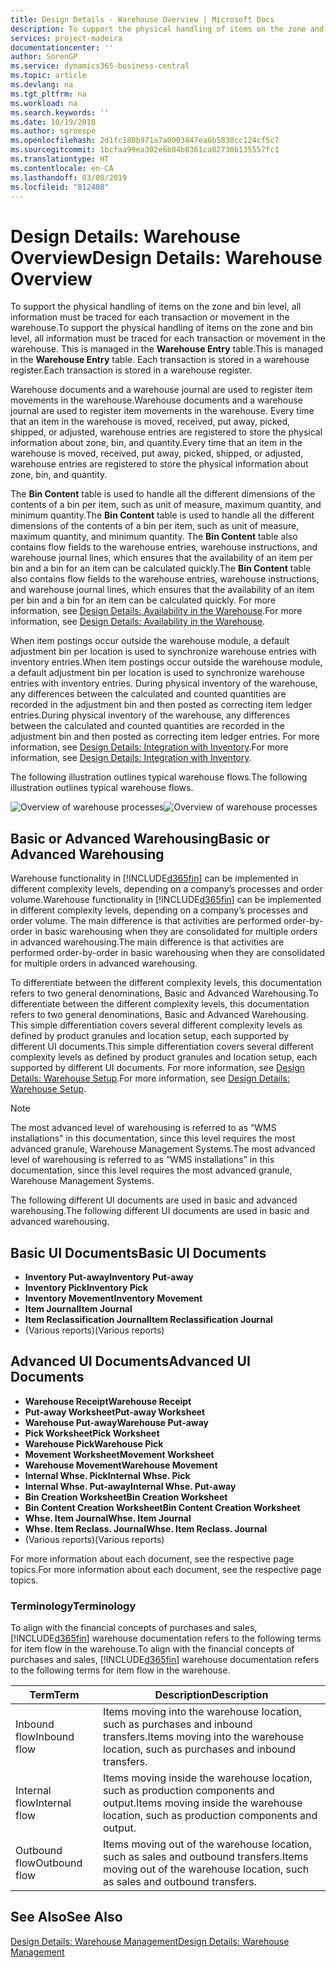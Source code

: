 ```yaml
---
title: Design Details - Warehouse Overview | Microsoft Docs
description: To support the physical handling of items on the zone and bin level, all information must be traced for each transaction or movement in the warehouse. This is managed in the **Warehouse Entry** table. Each transaction is stored in a warehouse register.
services: project-madeira
documentationcenter: ''
author: SorenGP
ms.service: dynamics365-business-central
ms.topic: article
ms.devlang: na
ms.tgt_pltfrm: na
ms.workload: na
ms.search.keywords: ''
ms.date: 10/19/2018
ms.author: sgroespe
ms.openlocfilehash: 2d1fc180b971a7a0003847ea6b5830cc124cf5c7
ms.sourcegitcommit: 1bcfaa99ea302e6b84b8361ca02730b135557fc1
ms.translationtype: HT
ms.contentlocale: en-CA
ms.lasthandoff: 03/08/2019
ms.locfileid: "812408"
---
```

# <a name="design-details-warehouse-overview"></a><span data-ttu-id="082ca-105">Design Details: Warehouse Overview</span><span class="sxs-lookup"><span data-stu-id="082ca-105">Design Details: Warehouse Overview</span></span>
<span data-ttu-id="082ca-106">To support the physical handling of items on the zone and bin level, all information must be traced for each transaction or movement in the warehouse.</span><span class="sxs-lookup"><span data-stu-id="082ca-106">To support the physical handling of items on the zone and bin level, all information must be traced for each transaction or movement in the warehouse.</span></span> <span data-ttu-id="082ca-107">This is managed in the **Warehouse Entry** table.</span><span class="sxs-lookup"><span data-stu-id="082ca-107">This is managed in the **Warehouse Entry** table.</span></span> <span data-ttu-id="082ca-108">Each transaction is stored in a warehouse register.</span><span class="sxs-lookup"><span data-stu-id="082ca-108">Each transaction is stored in a warehouse register.</span></span>  

<span data-ttu-id="082ca-109">Warehouse documents and a warehouse journal are used to register item movements in the warehouse.</span><span class="sxs-lookup"><span data-stu-id="082ca-109">Warehouse documents and a warehouse journal are used to register item movements in the warehouse.</span></span> <span data-ttu-id="082ca-110">Every time that an item in the warehouse is moved, received, put away, picked, shipped, or adjusted, warehouse entries are registered to store the physical information about zone, bin, and quantity.</span><span class="sxs-lookup"><span data-stu-id="082ca-110">Every time that an item in the warehouse is moved, received, put away, picked, shipped, or adjusted, warehouse entries are registered to store the physical information about zone, bin, and quantity.</span></span>

<span data-ttu-id="082ca-111">The **Bin Content** table is used to handle all the different dimensions of the contents of a bin per item, such as unit of measure, maximum quantity, and minimum quantity.</span><span class="sxs-lookup"><span data-stu-id="082ca-111">The **Bin Content** table is used to handle all the different dimensions of the contents of a bin per item, such as unit of measure, maximum quantity, and minimum quantity.</span></span> <span data-ttu-id="082ca-112">The **Bin Content** table also contains flow fields to the warehouse entries, warehouse instructions, and warehouse journal lines, which ensures that the availability of an item per bin and a bin for an item can be calculated quickly.</span><span class="sxs-lookup"><span data-stu-id="082ca-112">The **Bin Content** table also contains flow fields to the warehouse entries, warehouse instructions, and warehouse journal lines, which ensures that the availability of an item per bin and a bin for an item can be calculated quickly.</span></span> <span data-ttu-id="082ca-113">For more information, see [Design Details: Availability in the Warehouse](design-details-availability-in-the-warehouse.md).</span><span class="sxs-lookup"><span data-stu-id="082ca-113">For more information, see [Design Details: Availability in the Warehouse](design-details-availability-in-the-warehouse.md).</span></span>  

<span data-ttu-id="082ca-114">When item postings occur outside the warehouse module, a default adjustment bin per location is used to synchronize warehouse entries with inventory entries.</span><span class="sxs-lookup"><span data-stu-id="082ca-114">When item postings occur outside the warehouse module, a default adjustment bin per location is used to synchronize warehouse entries with inventory entries.</span></span> <span data-ttu-id="082ca-115">During physical inventory of the warehouse, any differences between the calculated and counted quantities are recorded in the adjustment bin and then posted as correcting item ledger entries.</span><span class="sxs-lookup"><span data-stu-id="082ca-115">During physical inventory of the warehouse, any differences between the calculated and counted quantities are recorded in the adjustment bin and then posted as correcting item ledger entries.</span></span> <span data-ttu-id="082ca-116">For more information, see [Design Details: Integration with Inventory](design-details-integration-with-inventory.md).</span><span class="sxs-lookup"><span data-stu-id="082ca-116">For more information, see [Design Details: Integration with Inventory](design-details-integration-with-inventory.md).</span></span>  

<span data-ttu-id="082ca-117">The following illustration outlines typical warehouse flows.</span><span class="sxs-lookup"><span data-stu-id="082ca-117">The following illustration outlines typical warehouse flows.</span></span>  

<span data-ttu-id="082ca-118">![Overview of warehouse processes](media/design_details_warehouse_management_overview.png "Overview of warehouse processes")</span><span class="sxs-lookup"><span data-stu-id="082ca-118">![Overview of warehouse processes](media/design_details_warehouse_management_overview.png "Overview of warehouse processes")</span></span>  

## <a name="basic-or-advanced-warehousing"></a><span data-ttu-id="082ca-119">Basic or Advanced Warehousing</span><span class="sxs-lookup"><span data-stu-id="082ca-119">Basic or Advanced Warehousing</span></span>  
<span data-ttu-id="082ca-120">Warehouse functionality in [!INCLUDE[d365fin](includes/d365fin_md.md)] can be implemented in different complexity levels, depending on a company’s processes and order volume.</span><span class="sxs-lookup"><span data-stu-id="082ca-120">Warehouse functionality in [!INCLUDE[d365fin](includes/d365fin_md.md)] can be implemented in different complexity levels, depending on a company’s processes and order volume.</span></span> <span data-ttu-id="082ca-121">The main difference is that activities are performed order-by-order in basic warehousing when they are consolidated for multiple orders in advanced warehousing.</span><span class="sxs-lookup"><span data-stu-id="082ca-121">The main difference is that activities are performed order-by-order in basic warehousing when they are consolidated for multiple orders in advanced warehousing.</span></span>  

 <span data-ttu-id="082ca-122">To differentiate between the different complexity levels, this documentation refers to two general denominations, Basic and Advanced Warehousing.</span><span class="sxs-lookup"><span data-stu-id="082ca-122">To differentiate between the different complexity levels, this documentation refers to two general denominations, Basic and Advanced Warehousing.</span></span> <span data-ttu-id="082ca-123">This simple differentiation covers several different complexity levels as defined by product granules and location setup, each supported by different UI documents.</span><span class="sxs-lookup"><span data-stu-id="082ca-123">This simple differentiation covers several different complexity levels as defined by product granules and location setup, each supported by different UI documents.</span></span> <span data-ttu-id="082ca-124">For more information, see [Design Details: Warehouse Setup](design-details-warehouse-setup.md).</span><span class="sxs-lookup"><span data-stu-id="082ca-124">For more information, see [Design Details: Warehouse Setup](design-details-warehouse-setup.md).</span></span>  

> [!NOTE]  
>  <span data-ttu-id="082ca-125">The most advanced level of warehousing is referred to as “WMS installations” in this documentation, since this level requires the most advanced granule, Warehouse Management Systems.</span><span class="sxs-lookup"><span data-stu-id="082ca-125">The most advanced level of warehousing is referred to as “WMS installations” in this documentation, since this level requires the most advanced granule, Warehouse Management Systems.</span></span>  

 <span data-ttu-id="082ca-126">The following different UI documents are used in basic and advanced warehousing.</span><span class="sxs-lookup"><span data-stu-id="082ca-126">The following different UI documents are used in basic and advanced warehousing.</span></span>  

## <a name="basic-ui-documents"></a><span data-ttu-id="082ca-127">Basic UI Documents</span><span class="sxs-lookup"><span data-stu-id="082ca-127">Basic UI Documents</span></span>  

-   <span data-ttu-id="082ca-128">**Inventory Put-away**</span><span class="sxs-lookup"><span data-stu-id="082ca-128">**Inventory Put-away**</span></span>  
-   <span data-ttu-id="082ca-129">**Inventory Pick**</span><span class="sxs-lookup"><span data-stu-id="082ca-129">**Inventory Pick**</span></span>  
-   <span data-ttu-id="082ca-130">**Inventory Movement**</span><span class="sxs-lookup"><span data-stu-id="082ca-130">**Inventory Movement**</span></span>  
-   <span data-ttu-id="082ca-131">**Item Journal**</span><span class="sxs-lookup"><span data-stu-id="082ca-131">**Item Journal**</span></span>  
-   <span data-ttu-id="082ca-132">**Item Reclassification Journal**</span><span class="sxs-lookup"><span data-stu-id="082ca-132">**Item Reclassification Journal**</span></span>  
-   <span data-ttu-id="082ca-133">(Various reports)</span><span class="sxs-lookup"><span data-stu-id="082ca-133">(Various reports)</span></span>  

## <a name="advanced-ui-documents"></a><span data-ttu-id="082ca-134">Advanced UI Documents</span><span class="sxs-lookup"><span data-stu-id="082ca-134">Advanced UI Documents</span></span>  

-   <span data-ttu-id="082ca-135">**Warehouse Receipt**</span><span class="sxs-lookup"><span data-stu-id="082ca-135">**Warehouse Receipt**</span></span>  
-   <span data-ttu-id="082ca-136">**Put-away Worksheet**</span><span class="sxs-lookup"><span data-stu-id="082ca-136">**Put-away Worksheet**</span></span>  
-   <span data-ttu-id="082ca-137">**Warehouse Put-away**</span><span class="sxs-lookup"><span data-stu-id="082ca-137">**Warehouse Put-away**</span></span>  
-   <span data-ttu-id="082ca-138">**Pick Worksheet**</span><span class="sxs-lookup"><span data-stu-id="082ca-138">**Pick Worksheet**</span></span>  
-   <span data-ttu-id="082ca-139">**Warehouse Pick**</span><span class="sxs-lookup"><span data-stu-id="082ca-139">**Warehouse Pick**</span></span>  
-   <span data-ttu-id="082ca-140">**Movement Worksheet**</span><span class="sxs-lookup"><span data-stu-id="082ca-140">**Movement Worksheet**</span></span>  
-   <span data-ttu-id="082ca-141">**Warehouse Movement**</span><span class="sxs-lookup"><span data-stu-id="082ca-141">**Warehouse Movement**</span></span>  
-   <span data-ttu-id="082ca-142">**Internal Whse. Pick**</span><span class="sxs-lookup"><span data-stu-id="082ca-142">**Internal Whse. Pick**</span></span>  
-   <span data-ttu-id="082ca-143">**Internal Whse. Put-away**</span><span class="sxs-lookup"><span data-stu-id="082ca-143">**Internal Whse. Put-away**</span></span>  
-   <span data-ttu-id="082ca-144">**Bin Creation Worksheet**</span><span class="sxs-lookup"><span data-stu-id="082ca-144">**Bin Creation Worksheet**</span></span>  
-   <span data-ttu-id="082ca-145">**Bin Content Creation Worksheet**</span><span class="sxs-lookup"><span data-stu-id="082ca-145">**Bin Content Creation Worksheet**</span></span>  
-   <span data-ttu-id="082ca-146">**Whse. Item Journal**</span><span class="sxs-lookup"><span data-stu-id="082ca-146">**Whse. Item Journal**</span></span>  
-   <span data-ttu-id="082ca-147">**Whse. Item Reclass. Journal**</span><span class="sxs-lookup"><span data-stu-id="082ca-147">**Whse. Item Reclass. Journal**</span></span>  
-   <span data-ttu-id="082ca-148">(Various reports)</span><span class="sxs-lookup"><span data-stu-id="082ca-148">(Various reports)</span></span>  

<span data-ttu-id="082ca-149">For more information about each document, see the respective page topics.</span><span class="sxs-lookup"><span data-stu-id="082ca-149">For more information about each document, see the respective page topics.</span></span>  

### <a name="terminology"></a><span data-ttu-id="082ca-150">Terminology</span><span class="sxs-lookup"><span data-stu-id="082ca-150">Terminology</span></span>  
<span data-ttu-id="082ca-151">To align with the financial concepts of purchases and sales, [!INCLUDE[d365fin](includes/d365fin_md.md)] warehouse documentation refers to the following terms for item flow in the warehouse.</span><span class="sxs-lookup"><span data-stu-id="082ca-151">To align with the financial concepts of purchases and sales, [!INCLUDE[d365fin](includes/d365fin_md.md)] warehouse documentation refers to the following terms for item flow in the warehouse.</span></span>  

|<span data-ttu-id="082ca-152">Term</span><span class="sxs-lookup"><span data-stu-id="082ca-152">Term</span></span>|<span data-ttu-id="082ca-153">Description</span><span class="sxs-lookup"><span data-stu-id="082ca-153">Description</span></span>|  
|----------|---------------------------------------|  
|<span data-ttu-id="082ca-154">Inbound flow</span><span class="sxs-lookup"><span data-stu-id="082ca-154">Inbound flow</span></span>|<span data-ttu-id="082ca-155">Items moving into the warehouse location, such as purchases and inbound transfers.</span><span class="sxs-lookup"><span data-stu-id="082ca-155">Items moving into the warehouse location, such as purchases and inbound transfers.</span></span>|  
|<span data-ttu-id="082ca-156">Internal flow</span><span class="sxs-lookup"><span data-stu-id="082ca-156">Internal flow</span></span>|<span data-ttu-id="082ca-157">Items moving inside the warehouse location, such as production components and output.</span><span class="sxs-lookup"><span data-stu-id="082ca-157">Items moving inside the warehouse location, such as production components and output.</span></span>|  
|<span data-ttu-id="082ca-158">Outbound flow</span><span class="sxs-lookup"><span data-stu-id="082ca-158">Outbound flow</span></span>|<span data-ttu-id="082ca-159">Items moving out of the warehouse location, such as sales and outbound transfers.</span><span class="sxs-lookup"><span data-stu-id="082ca-159">Items moving out of the warehouse location, such as sales and outbound transfers.</span></span>|  

## <a name="see-also"></a><span data-ttu-id="082ca-160">See Also</span><span class="sxs-lookup"><span data-stu-id="082ca-160">See Also</span></span>  
 [<span data-ttu-id="082ca-161">Design Details: Warehouse Management</span><span class="sxs-lookup"><span data-stu-id="082ca-161">Design Details: Warehouse Management</span></span>](design-details-warehouse-management.md)

